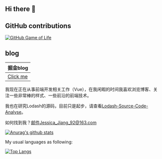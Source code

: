 ## Hi there 👋

## GitHub contributions
[![GitHub Game of Life](https://github4life.herokuapp.com/JCHappytime.gif)](https://github4life.herokuapp.com/JCHappytime)

## blog
| 掘金blog |
| ---- |
| [Click me](https://juejin.cn/user/2990280511857416) |



我现在正在从事前端开发相关工作（Vue），在我闲暇的时间我喜欢浏览博客、关注一些非常棒的样式、一些前沿的前端技术。

我也在研究Lodash的源码，目前只是起步，请查看[Lodash-Source-Code-Analyse](https://github.com/JCHappytime/Lodash-Source-Code-Analyse)。

如何找到我？邮件Jessica_Jiang_92@163.com

[![Anurag's github stats](https://github-readme-stats.vercel.app/api?username=JCHappytime&theme=cobalt)](https://github.com/anuraghazra/github-readme-stats)

My usual languages as following:

[![Top Langs](https://github-readme-stats.vercel.app/api/top-langs/?username=JCHappytime&layout=compact)](https://github.com/anuraghazra/github-readme-stats)




<!--
**JCHappytime/JCHappytime** is a ✨ _special_ ✨ repository because its `README.md` (this file) appears on your GitHub profile.

Here are some ideas to get you started:

- 🔭 I’m currently working on ...
- 🌱 I’m currently learning ...
- 👯 I’m looking to collaborate on ...
- 🤔 I’m looking for help with ...
- 💬 Ask me about ...
- 📫 How to reach me: ...
- 😄 Pronouns: ...
- ⚡ Fun fact: ...
-->
